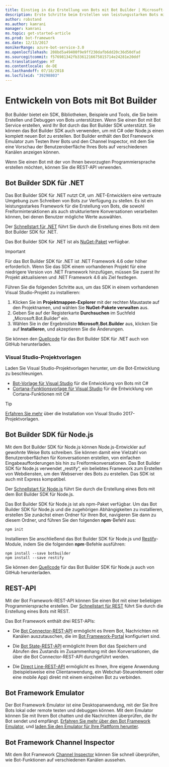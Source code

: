```yaml
---
title: Einstieg in die Erstellung von Bots mit Bot Builder | Microsoft-Dokumentation
description: Erste Schritte beim Erstellen von leistungsstarken Bots mit Bot Builder.
author: robstand
ms.author: kamrani
manager: kamrani
ms.topic: get-started-article
ms.prod: bot-framework
ms.date: 12/13/2017
monikerRange: azure-bot-service-3.0
ms.openlocfilehash: 208bd5a49400f9e9ff230dafb6dd20c36d50dfad
ms.sourcegitcommit: f576981342fb3361216675815714e24281e20ddf
ms.translationtype: HT
ms.contentlocale: de-DE
ms.lasthandoff: 07/18/2018
ms.locfileid: "39298803"
---
```

# <a name="develop-bots-with-bot-builder"></a>Entwickeln von Bots mit Bot Builder
Bot Builder bietet ein SDK, Bibliotheken, Beispiele und Tools, die Sie beim Erstellen und Debuggen von Bots unterstützen. Wenn Sie einen Bot mit Bot Service erstellen, wird Ihr Bot durch das Bot Builder SDK unterstützt. Sie können das Bot Builder SDK auch verwenden, um mit C# oder Node.js einen komplett neuen Bot zu erstellen. Bot Builder enthält den Bot Framework Emulator zum Testen Ihrer Bots und den Channel Inspector, mit dem Sie eine Vorschau der Benutzeroberfläche Ihres Bots auf verschiedenen Kanälen anzeigen können.

Wenn Sie einen Bot mit der von Ihnen bevorzugten Programmiersprache erstellen möchten, können Sie die REST-API verwenden.

## <a name="bot-builder-sdk-for-net"></a>Bot Builder SDK für .NET
Das Bot Builder SDK für .NET nutzt C#, um .NET-Entwicklern eine vertraute Umgebung zum Schreiben von Bots zur Verfügung zu stellen. Es ist ein leistungsstarkes Framework für die Erstellung von Bots, die sowohl Freiforminteraktionen als auch strukturiertere Konversationen verarbeiten können, bei denen Benutzer mögliche Werte auswählen. 

Der [Schnellstart für .NET](~/dotnet/bot-builder-dotnet-quickstart.md) führt Sie durch die Erstellung eines Bots mit dem Bot Builder SDK für .NET.

Das Bot Builder SDK für .NET ist als [NuGet-Paket](https://www.nuget.org/packages/Microsoft.Bot.Builder/) verfügbar.

> [!IMPORTANT]
> Für das Bot Builder SDK für .NET ist .NET Framework 4.6 oder höher erforderlich. Wenn Sie das SDK einem vorhandenen Projekt für eine niedrigere Version von .NET Framework hinzufügen, müssen Sie zuerst Ihr Projekt aktualisieren und .NET Framework 4.6 als Ziel festlegen.

Führen Sie die folgenden Schritte aus, um das SDK in einem vorhandenen Visual Studio-Projekt zu installieren:

1. Klicken Sie im **Projektmappen-Explorer** mit der rechten Maustaste auf den Projektnamen, und wählen Sie **NuGet-Pakete verwalten** aus.
2. Geben Sie auf der Registerkarte **Durchsuchen** im Suchfeld „Microsoft.Bot.Builder“ ein.
3. Wählen Sie in der Ergebnisliste **Microsoft.Bot.Builder** aus, klicken Sie auf **Installieren**, und akzeptieren Sie die Änderungen.

Sie können den [Quellcode](https://github.com/Microsoft/BotBuilder/tree/master/CSharp) für das Bot Builder SDK für .NET auch von GitHub herunterladen.

### <a name="visual-studio-project-templates"></a>Visual Studio-Projektvorlagen
Laden Sie Visual Studio-Projektvorlagen herunter, um die Bot-Entwicklung zu beschleunigen.

* [Bot-Vorlage für Visual Studio][bot-template] für die Entwicklung von Bots mit C#
* [Cortana-Funktionsvorlage für Visual Studio][cortana-template] für die Entwicklung von Cortana-Funktionen mit C#

> [!TIP]
> <a href="/visualstudio/ide/how-to-locate-and-organize-project-and-item-templates" target="_blank">Erfahren Sie mehr</a> über die Installation von Visual Studio 2017-Projektvorlagen.

## <a name="bot-builder-sdk-for-nodejs"></a>Bot Builder SDK für Node.js
Mit dem Bot Builder SDK für Node.js können Node.js-Entwickler auf gewohnte Weise Bots schreiben. Sie können damit eine Vielzahl von Benutzeroberflächen für Konversationen erstellen, von einfachen Eingabeaufforderungen bis hin zu Freiformkonversationen. Das Bot Builder SDK für Node.js verwendet „restify“, ein beliebtes Framework zum Erstellen von Webdiensten, um den Webserver des Bots zu erstellen. Das SDK ist auch mit Express kompatibel. 

Der [Schnellstart für Node.js](~/nodejs/bot-builder-nodejs-quickstart.md) führt Sie durch die Erstellung eines Bots mit dem Bot Builder SDK für Node.js. 

Das Bot Builder SDK für Node.js ist als npm-Paket verfügbar. Um das Bot Builder SDK für Node.js und die zugehörigen Abhängigkeiten zu installieren, erstellen Sie zunächst einen Ordner für Ihren Bot, navigieren Sie dann zu diesem Ordner, und führen Sie den folgenden **npm**-Befehl aus:

```nodejs
npm init
```

Installieren Sie anschließend das Bot Builder SDK für Node.js und <a href="http://restify.com/" target="_blank">Restify</a>-Module, indem Sie die folgenden **npm**-Befehle ausführen:

```nodejs
npm install --save botbuilder
npm install --save restify
```

Sie können den [Quellcode](https://github.com/Microsoft/BotBuilder/tree/master/Node) für das Bot Builder SDK für Node.js auch von GitHub herunterladen.

## <a name="rest-api"></a>REST-API

Mit der Bot Framework-REST-API können Sie einen Bot mit einer beliebigen Programmiersprache erstellen. Der [Schnellstart für REST](rest-api/bot-framework-rest-connector-quickstart.md) führt Sie durch die Erstellung eines Bots mit REST.

Das Bot Framework enthält drei REST-APIs:

 - Die [Bot Connector-REST-API][connectorAPI] ermöglicht es Ihrem Bot, Nachrichten mit Kanälen auszutauschen, die im [Bot Framework-Portal](https://dev.botframework.com/) konfiguriert sind. 

- Die [Bot State-REST-API][stateAPI] ermöglicht Ihrem Bot das Speichern und Abrufen des Zustands im Zusammenhang mit den Konversationen, die über die Bot Connector-REST-API durchgeführt werden.

- Die [Direct Line-REST-API][directLineAPI] ermöglicht es Ihnen, Ihre eigene Anwendung (beispielsweise eine Clientanwendung, ein Webchat-Steuerelement oder eine mobile App) direkt mit einem einzelnen Bot zu verbinden.

## <a name="bot-framework-emulator"></a>Bot Framework Emulator
Der Bot Framework Emulator ist eine Desktopanwendung, mit der Sie Ihre Bots lokal oder remote testen und debuggen können. Mit dem Emulator können Sie mit Ihrem Bot chatten und die Nachrichten überprüfen, die Ihr Bot sendet und empfängt. [Erfahren Sie mehr über den Bot Framework Emulator](~/bot-service-debug-emulator.md), und [laden Sie den Emulator für Ihre Plattform herunter](http://emulator.botframework.com).

## <a name="bot-framework-channel-inspector"></a>Bot Framework Channel Inspector
Mit dem Bot Framework [Channel Inspector](bot-service-channel-inspector.md) können Sie schnell überprüfen, wie Bot-Funktionen auf verschiedenen Kanälen aussehen.

[bot-template]: http://aka.ms/bf-bc-vstemplate
[cortana-template]: https://aka.ms/bf-cortanaskill-template


[connectorAPI]: https://docs.botframework.com/en-us/restapi/connector/#navtitle
 
[stateAPI]: https://docs.botframework.com/en-us/restapi/state/#navtitle

[directLineAPI]: https://docs.botframework.com/en-us/restapi/directline3/#navtitle
